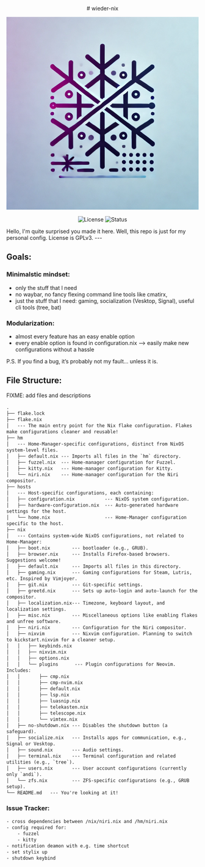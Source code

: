 <div align="center">
# wieder-nix

![Logo](./logo.png)

![License](https://img.shields.io/badge/License-GPLv3-blue.svg)
![Status](https://img.shields.io/badge/Status-Active-brightgreen.svg)
</div>
Hello, I'm quite surprised you made it here. Well, this repo is just for my personal config. License is GPLv3. 
---

## Goals:
### Minimalstic mindset:
- only the stuff that I need
- no waybar, no fancy flexing command line tools like cmatirx, 
- just the stuff that I need: gaming, socialization (Vesktop, Signal), useful cli tools (tree, bat)
### Modularization:
- almost every feature has an easy enable option
- every enable option is found in configuration.nix
--> easily make new configurations without a hassle

P.S. If you find a bug, it’s probably not my fault... unless it is.
## File Structure:
FIXME: add files and descriptions
```tree
.
├── flake.lock
├── flake.nix  
│   --- The main entry point for the Nix flake configuration. Flakes make configurations cleaner and reusable!
├── hm  
│   --- Home-Manager-specific configurations, distinct from NixOS system-level files.
│   ├── default.nix --- Imports all files in the `hm` directory.
│   ├── fuzzel.nix  --- Home-manager configuration for Fuzzel.
│   ├── kitty.nix   --- Home-manager configuration for Kitty.  
│   └── niri.nix    --- Home-manager configuration for the Niri compositor.  
├── hosts  
│   --- Host-specific configurations, each containing:  
│   ├── configuration.nix           --- NixOS system configuration.
│   ├── hardware-configuration.nix  --- Auto-generated hardware settings for the host.
│   └── home.nix                    --- Home-Manager configuration specific to the host.  
├── nix  
│   --- Contains system-wide NixOS configurations, not related to Home-Manager:
│   ├── boot.nix        --- bootloader (e.g., GRUB).  
│   ├── browser.nix     --- Installs Firefox-based browsers. Suggestions welcome!  
│   ├── default.nix     --- Imports all files in this directory.  
│   ├── gaming.nix      --- Gaming configurations for Steam, Lutris, etc. Inspired by Vimjoyer.  
│   ├── git.nix         --- Git-specific settings.  
│   ├── greetd.nix      --- Sets up auto-login and auto-launch for the compositor.  
│   ├── localization.nix--- Timezone, keyboard layout, and localization settings.  
│   ├── misc.nix        --- Miscellaneous options like enabling flakes and unfree software.  
│   ├── niri.nix        --- Configuration for the Niri compositor.  
│   ├── nixvim          --- Nixvim configuration. Planning to switch to kickstart.nixvim for a cleaner setup.  
│   │   ├── keybinds.nix  
│   │   ├── nixvim.nix   
│   │   ├── options.nix  
│   │   └── plugins      --- Plugin configurations for Neovim. Includes:  
│   │       ├── cmp.nix  
│   │       ├── cmp-nvim.nix  
│   │       ├── default.nix  
│   │       ├── lsp.nix  
│   │       ├── luasnip.nix  
│   │       ├── telekasten.nix  
│   │       ├── telescope.nix  
│   │       └── vimtex.nix  
│   ├── no-shutdown.nix --- Disables the shutdown button (a safeguard).  
│   ├── socialize.nix   --- Installs apps for communication, e.g., Signal or Vesktop.  
│   ├── sound.nix       --- Audio settings.  
│   ├── terminal.nix    --- Terminal configuration and related utilities (e.g., `tree`).  
│   ├── users.nix       --- User account configurations (currently only `andi`).  
│   └── zfs.nix         --- ZFS-specific configurations (e.g., GRUB setup).  
└── README.md   --- You're looking at it!  

```



### Issue Tracker:
    - cross dependencies between /nix/niri.nix and /hm/niri.nix
    - config required for:
        - fuzzel
        - kitty
    - notification deamon with e.g. time shortcut
    - set stylix up
    - shutdown keybind

